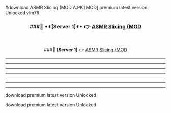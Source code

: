 #download ASMR Slicing (MOD A.PK [MOD] premium latest version Unlocked vlm76 



<div align="center">
<h3>###🔹 **[Server 1]** 👉 <a href="https://download1apk.web.app/">ASMR Slicing (MOD</a></h3><br>


###🔹 **[Server 1]** 👉 <a href="https://download1apk.web.app/">ASMR Slicing (MOD</a></h3>
</div>



----------------------------------------------------------

----------------------------------------------------------

----------------------------------------------------------

----------------------------------------------------------

----------------------------------------------------------

----------------------------------------------------------

----------------------------------------------------------

download premium latest version Unlocked

download premium latest version Unlocked
